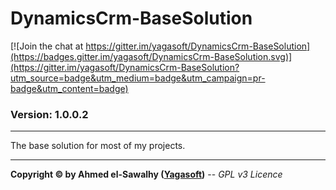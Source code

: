 # DynamicsCrm-BaseSolution

[![Join the chat at https://gitter.im/yagasoft/DynamicsCrm-BaseSolution](https://badges.gitter.im/yagasoft/DynamicsCrm-BaseSolution.svg)](https://gitter.im/yagasoft/DynamicsCrm-BaseSolution?utm_source=badge&utm_medium=badge&utm_campaign=pr-badge&utm_content=badge)

### Version: 1.0.0.2
---

The base solution for most of my projects.

---
**Copyright &copy; by Ahmed el-Sawalhy ([Yagasoft](http://yagasoft.com))** -- _GPL v3 Licence_
